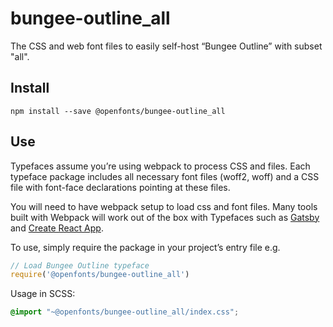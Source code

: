 
# bungee-outline_all

The CSS and web font files to easily self-host “Bungee Outline” with subset "all".

## Install

`npm install --save @openfonts/bungee-outline_all`

## Use

Typefaces assume you’re using webpack to process CSS and files. Each typeface
package includes all necessary font files (woff2, woff) and a CSS file with
font-face declarations pointing at these files.

You will need to have webpack setup to load css and font files. Many tools built
with Webpack will work out of the box with Typefaces such as [Gatsby](https://github.com/gatsbyjs/gatsby)
and [Create React App](https://github.com/facebookincubator/create-react-app).

To use, simply require the package in your project’s entry file e.g.

```javascript
// Load Bungee Outline typeface
require('@openfonts/bungee-outline_all')
```

Usage in SCSS:
```scss
@import "~@openfonts/bungee-outline_all/index.css";
```
